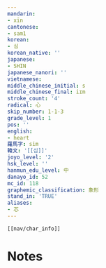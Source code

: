 ```yaml
---
mandarin:
- xīn
cantonese:
- sam1
korean:
- 심
korean_native: ''
japanese:
- SHIN
japanese_nanori: ''
vietnamese:
middle_chinese_initial: s
middle_chinese_final: iɪm
stroke_count: '4'
radical: 心
skip_number: 1-1-3
grade_level: 1
pos: ''
english:
- heart
羅馬字: sim
韓文: '[[심]]'
joyo_level: '2'
hsk_level: ''
hanmun_edu_level: 中
danayo_id: 52
mc_id: 118
graphemic_classification: 象形
stand_in: 'TRUE'
aliases:
- 芯
---
```

```meta-bind-embed
[[nav/char_info]]
```

# Notes
